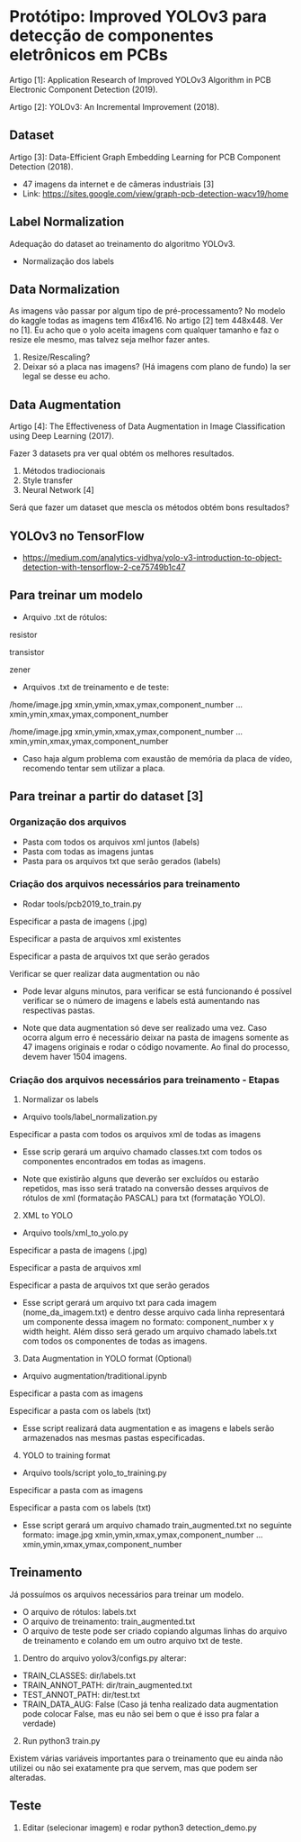 # Protótipo: Improved YOLOv3 para detecção de componentes eletrônicos em PCBs
Artigo [1]: Application Research of Improved YOLOv3 Algorithm in PCB Electronic Component Detection (2019).

Artigo [2]: YOLOv3: An Incremental Improvement (2018).

## Dataset
Artigo [3]: Data-Efficient Graph Embedding Learning for PCB Component Detection (2018).

* 47 imagens da internet e de câmeras industriais [3]
* Link: https://sites.google.com/view/graph-pcb-detection-wacv19/home

## Label Normalization
Adequação do dataset ao treinamento do algoritmo YOLOv3.

* Normalização dos labels

## Data Normalization
As imagens vão passar por algum tipo de pré-processamento? No modelo do kaggle todas as imagens tem 416x416. No artigo [2] tem 448x448. Ver no [1]. Eu acho que o yolo aceita imagens com qualquer tamanho e faz o resize ele mesmo, mas talvez seja melhor fazer antes.

1. Resize/Rescaling?
2. Deixar só a placa nas imagens? (Há imagens com plano de fundo) Ia ser legal se desse eu acho.

## Data Augmentation
Artigo [4]: The Effectiveness of Data Augmentation in Image Classification using Deep Learning (2017).

Fazer 3 datasets pra ver qual obtém os melhores resultados.

1. Métodos tradiocionais
2. Style transfer
3. Neural Network [4]

Será que fazer um dataset que mescla os métodos obtém bons resultados?

## YOLOv3 no TensorFlow
* https://medium.com/analytics-vidhya/yolo-v3-introduction-to-object-detection-with-tensorflow-2-ce75749b1c47

## Para treinar um modelo
* Arquivo .txt de rótulos:

resistor

transistor

zener

* Arquivos .txt de treinamento e de teste:

/home/image.jpg xmin,ymin,xmax,ymax,component_number ... xmin,ymin,xmax,ymax,component_number

/home/image.jpg xmin,ymin,xmax,ymax,component_number ... xmin,ymin,xmax,ymax,component_number

* Caso haja algum problema com exaustão de memória da placa de vídeo, recomendo tentar sem utilizar a placa.

## Para treinar a partir do dataset [3] 
### Organização dos arquivos
* Pasta com todos os arquivos xml juntos (labels)
* Pasta com todas as imagens juntas
* Pasta para os arquivos txt que serão gerados (labels)

### Criação dos arquivos necessários para treinamento
* Rodar tools/pcb2019_to_train.py

Especificar a pasta de imagens (.jpg)

Especificar a pasta de arquivos xml existentes

Especificar a pasta de arquivos txt que serão gerados

Verificar se quer realizar data augmentation ou não

* Pode levar alguns minutos, para verificar se está funcionando é possível verificar se o número de imagens e labels está aumentando nas respectivas pastas.

* Note que data augmentation só deve ser realizado uma vez. Caso ocorra algum erro é necessário deixar na pasta de imagens somente as 47 imagens originais e rodar o código novamente. Ao final do processo, devem haver 1504 imagens.

### Criação dos arquivos necessários para treinamento - Etapas
1. Normalizar os labels
* Arquivo tools/label_normalization.py

Especificar a pasta com todos os arquivos xml de todas as imagens

* Esse scrip gerará um arquivo chamado classes.txt com todos os componentes encontrados em todas as imagens. 

* Note que existirão alguns que deverão ser excluídos ou estarão repetidos, mas isso será tratado na conversão desses arquivos de rótulos de xml (formatação PASCAL) para txt (formatação YOLO).

2. XML to YOLO
* Arquivo tools/xml_to_yolo.py

Especificar a pasta de imagens (.jpg)

Especificar a pasta de arquivos xml

Especificar a pasta de arquivos txt que serão gerados

* Esse script gerará um arquivo txt para cada imagem (nome_da_imagem.txt) e dentro desse arquivo cada linha representará um componente dessa imagem no formato: component_number x y width height. Além disso será gerado um arquivo chamado labels.txt com todos os componentes de todas as imagens.

3. Data Augmentation in YOLO format (Optional)
* Arquivo augmentation/traditional.ipynb

Especificar a pasta com as imagens

Especificar a pasta com os labels (txt)

* Esse script realizará data augmentation e as imagens e labels serão armazenados nas mesmas pastas especificadas.

4. YOLO to training format
* Arquivo tools/script yolo_to_training.py

Especificar a pasta com as imagens

Especificar a pasta com os labels (txt)

* Esse script gerará um arquivo chamado train_augmented.txt no seguinte formato:
image.jpg xmin,ymin,xmax,ymax,component_number ... xmin,ymin,xmax,ymax,component_number

## Treinamento
Já possuímos os arquivos necessários para treinar um modelo.

* O arquivo de rótulos: labels.txt
* O arquivo de treinamento: train_augmented.txt
* O arquivo de teste pode ser criado copiando algumas linhas do arquivo de treinamento e colando em um outro arquivo txt de teste.

1. Dentro do arquivo yolov3/configs.py alterar:
* TRAIN_CLASSES: dir/labels.txt
* TRAIN_ANNOT_PATH: dir/train_augmented.txt
* TEST_ANNOT_PATH: dir/test.txt
* TRAIN_DATA_AUG: False (Caso já tenha realizado data augmentation pode colocar False, mas eu não sei bem o que é isso pra falar a verdade)

2. Run python3 train.py

Existem várias variáveis importantes para o treinamento que eu ainda não utilizei ou não sei exatamente pra que servem, mas que podem ser alteradas.

## Teste
1. Editar (selecionar imagem) e rodar python3 detection_demo.py